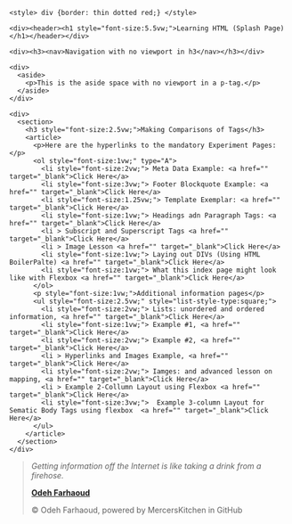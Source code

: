 <!DOCTYPE html>
<html lang="en" dir="ltr">

  <head>
    <meta charset="utf-8">
    <title>Learning HTML</title>
    <meta name="author" content="Mark Mercer">
    <meta name="description" content="Learning HTML"> <!--Webpage Description -->
    <meta name="keywords" content="Learning, Tag, HTML, Layout">
    <meta name="viewport" content="width=device-width, initial-scale=1.0">

    <style> div {border: thin dotted red;} </style>

  </head>

  <body>

    <div><header><h1 style="font-size:5.5vw;">Learning HTML (Splash Page)</h1></header></div>

    <div><h3><nav>Navigation with no viewport in h3</nav></h3></div>

    <div>
      <aside>
        <p>This is the aside space with no viewport in a p-tag.</p>
      </aside>
    </div>

    <div>
      <section>
        <h3 style="font-size:2.5vw;">Making Comparisons of Tags</h3>
        <article>
          <p>Here are the hyperlinks to the mandatory Experiment Pages: </p>
          <ol style="font-size:1vw;" type="A">
            <li style="font-size:2vw;"> Meta Data Example: <a href="" target="_blank">Click Here</a>
            <li style="font-size:3vw;"> Footer Blockquote Example: <a href="" target="_blank">Click Here</a>
            <li style="font-size:1.25vw;"> Template Exemplar: <a href="" target="_blank">Click Here</a>
            <li style="font-size:1vw;"> Headings adn Paragraph Tags: <a href="" target="_blank">Click Here</a>
            <li > Subscript and Superscript Tags <a href="" target="_blank">Click Here</a>
            <li > Image Lesson <a href="" target="_blank">Click Here</a>
            <li style="font-size:1vw;"> Laying out DIVs (Using HTML BoilerPalte) <a href="" target="_blank">Click Here</a>
            <li style="font-size:1vw;"> What this index page might look like with Flexbox <a href="" target="_blank">Click Here</a>
          </ol>
          <p style="font-size:1vw;">Additional information pages</p>
          <ul style="font-size:2.5vw;" style="list-style-type:square;">
            <li style="font-size:2vw;"> Lists: unordered and ordered information, <a href="" target="_blank">Click Here</a>
            <li style="font-size:1vw;"> Example #1, <a href="" target="_blank">Click Here</a>
            <li style="font-size:2vw;"> Example #2, <a href="" target="_blank">Click Here</a>
            <li > Hyperlinks and Images Example, <a href="" target="_blank">Click Here</a>
            <li style="font-size:2vw;"> Iamges: and advanced lesson on mapping, <a href="" target="_blank">Click Here</a>
            <li > Example 2-Collumn Layout using Flexbox <a href="" target="_blank">Click Here</a>
            <li style="font-size:3vw;">  Example 3-column Layout for Sematic Body Tags using flexbox  <a href="" target="_blank">Click Here</a>
          </ul>
        </article>
      </section>
    </div>

  </body>

  <footer>
    <!-- Date Accessed: 20210916-->
    <blockquote cite="https://www.brainyquote.com/quotes/mitchell_kapor_163583">
      <p><em>Getting information off the Internet is like taking a drink from a firehose.</em></p>
      <p>
        <strong>
          <a href="https://www.brainyquote.com/quotes/mitchell_kapor_163583" target="_blank">
            Odeh Farhaoud
          </a>
        </strong>
      </p>
    <p>&copy Odeh Farhaoud, powered by MercersKitchen in GitHub</p>
  </footer>

</html>
